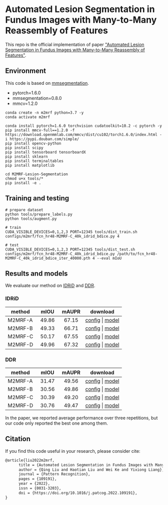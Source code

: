# Automated Lesion Segmentation in Fundus Images with Many-to-Many Reassembly of Features

This repo is the official implementation of paper ["Automated Lesion Segmentation in Fundus Images with Many-to-Many Reassembly of Features"](https://doi.org/10.1016/j.patcog.2022.109191).

<!-- ## Introduction -->

## Environment

This code is based on [mmsegmentation](https://github.com/open-mmlab/mmsegmentation).

-   pytorch=1.6.0
-   mmsegmentation=0.8.0
-   mmcv=1.2.0

```
conda create -n m2mrf python=3.7 -y
conda activate m2mrf

conda install pytorch=1.6.0 torchvision cudatoolkit=10.2 -c pytorch -y
pip install mmcv-full==1.2.0 -f https://download.openmmlab.com/mmcv/dist/cu102/torch1.6.0/index.html -i https://pypi.douban.com/simple/
pip install opencv-python
pip install scipy
pip install tensorboard tensorboardX
pip install sklearn
pip install terminaltables
pip install matplotlib

cd M2MRF-Lesion-Segmentation
chmod u+x tools/*
pip install -e .
```

## Training and testing

```
# prepare dataset
python tools/prepare_labels.py
python tools/augment.py

# train
CUDA_VISIBLE_DEVICES=0,1,2,3 PORT=12345 tools/dist_train.sh configs/m2mrf/fcn_hr48-M2MRF-C_40k_idrid_bdice.py 4

# test
CUDA_VISIBLE_DEVICES=0,1,2,3 PORT=12345 tools/dist_test.sh configs/m2mrf/fcn_hr48-M2MRF-C_40k_idrid_bdice.py /path/to/fcn_hr48-M2MRF-C_40k_idrid_bdice_iter_40000.pth 4 --eval mIoU
```

## Results and models

We evaluate our method on [IDRiD](https://ieee-dataport.org/open-access/indian-diabetic-retinopathy-image-dataset-idrid) and [DDR](https://github.com/nkicsl/DDR-dataset).

### IDRiD

| method  | &nbsp;&nbsp;mIOU&nbsp;&nbsp; | mAUPR | download                                                                                                                                                       |
| ------- | :--------------------------: | :---: | -------------------------------------------------------------------------------------------------------------------------------------------------------------- |
| M2MRF-A |            49.86             | 67.15 | [config](configs/m2mrf/fcn_hr48-M2MRF-A_40k_idrid_bdice.py) &#124; [model](https://drive.google.com/file/d/1rRN4-X0HDwa0srJaEKodzyQOOxuYLXaQ/view?usp=sharing) |
| M2MRF-B |            49.33             | 66.71 | [config](configs/m2mrf/fcn_hr48-M2MRF-B_40k_idrid_bdice.py) &#124; [model](https://drive.google.com/file/d/1tERKxM_qnbJ3L261g_CaPdRgyuJbdhj5/view?usp=sharing) |
| M2MRF-C |            50.17             | 67.55 | [config](configs/m2mrf/fcn_hr48-M2MRF-C_40k_idrid_bdice.py) &#124; [model](https://drive.google.com/file/d/11YoorrgNds960WTNypDs4qissjgoLZd1/view?usp=sharing) |
| M2MRF-D |            49.96             | 67.32 | [config](configs/m2mrf/fcn_hr48-M2MRF-D_40k_idrid_bdice.py) &#124; [model](https://drive.google.com/file/d/1LkwmrtHEuahCMR1dJxSBPfiUCPf4uZDz/view?usp=sharing) |

### DDR

| method  | &nbsp;&nbsp;mIOU&nbsp;&nbsp; | mAUPR | download                                                                                                                                                     |
| ------- | :--------------------------: | :---: | ------------------------------------------------------------------------------------------------------------------------------------------------------------ |
| M2MRF-A |            31.47             | 49.56 | [config](configs/m2mrf/fcn_hr48-M2MRF-A_60k_ddr_bdice.py) &#124; [model](https://drive.google.com/file/d/1HhZ5Ur3ZT-28nUzQRWjtlh5b1Cy4b9Lb/view?usp=sharing) |
| M2MRF-B |            30.56             | 49.86 | [config](configs/m2mrf/fcn_hr48-M2MRF-B_60k_ddr_bdice.py) &#124; [model](https://drive.google.com/file/d/1tza-ck_gX7k654FY6YVT71Pp4NIrEeHK/view?usp=sharing) |
| M2MRF-C |            30.39             | 49.20 | [config](configs/m2mrf/fcn_hr48-M2MRF-C_60k_ddr_bdice.py) &#124; [model](https://drive.google.com/file/d/1wFd6a4boC541ORL1Lz04t0MJsvf_8Skz/view?usp=sharing) |
| M2MRF-D |            30.76             | 49.47 | [config](configs/m2mrf/fcn_hr48-M2MRF-D_60k_ddr_bdice.py) &#124; [model](https://drive.google.com/file/d/1Evbixr3V6GTACCo48xdb4tbe95BFNCm3/view?usp=sharing) |

In the paper, we reported average performance over three repetitions, but our code only reported the best one among them.

## Citation

If you find this code useful in your research, please consider cite:

```latex
@article{liu2022m2mrf,
      title = {Automated Lesion Segmentation in Fundus Images with Many-to-Many Reassembly of Features},
      author = {Qing Liu and Haotian Liu and Wei Ke and Yixiong Liang},
      journal = {Pattern Recognition},
      pages = {109191},
      year = {2022},
      issn = {0031-3203},
      doi = {https://doi.org/10.1016/j.patcog.2022.109191},
}
```
